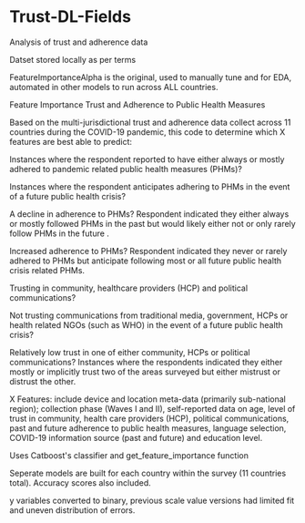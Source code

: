 # Trust-DL-Fields
 Analysis of trust and adherence data


Datset stored locally as per terms

FeatureImportanceAlpha is the original, used to manually tune and for EDA, automated in other models to run across ALL countries. 

Feature Importance Trust and Adherence to Public Health Measures

Based on the multi-jurisdictional trust and adherence data collect across 11 countries during the COVID-19 pandemic, this code to determine which X features are best able to predict:

Instances where the respondent reported to have either always or mostly adhered to pandemic related public health measures (PHMs)?

Instances where the respondent anticipates adhering to PHMs in the event of a future public health crisis?

A decline in adherence to PHMs? Respondent indicated they either always or mostly followed PHMs in the past but would likely either not or only rarely follow PHMs in the future .

Increased adherence to PHMs? Respondent indicated they never or rarely adhered to PHMs but anticipate following most or all future public health crisis related PHMs.

Trusting in community, healthcare providers (HCP) and political communications?

Not trusting communications from traditional media, government, HCPs or health related NGOs (such as WHO) in the event of a future public health crisis?

Relatively low trust in one of either community, HCPs or political communications? Instances where the respondents indicated they either mostly or implicitly trust two of the areas surveyed but either mistrust or distrust the other.



X Features: include device and location meta-data (primarily sub-national region); collection phase (Waves I and II), self-reported data on age, level of trust in community, health care providers (HCP), political communications, past and future adherence to public health measures, language selection, COVID-19 information source (past and future) and education level.

Uses Catboost's classifier and get_feature_importance function

Seperate models are built for each country within the survey (11 countries total). Accuracy scores also included.

y variables converted to binary, previous scale value versions had limited fit and uneven distribution of errors.
